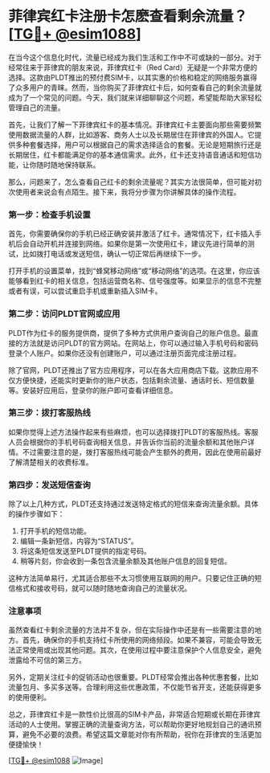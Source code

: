 # 菲律宾红卡注册卡怎麽查看剩余流量？[[TG💪+ @esim1088](https://t.me/s/esim1088)]

在当今这个信息化时代，流量已经成为我们生活和工作中不可或缺的一部分。对于经常往来于菲律宾的朋友来说，菲律宾红卡（Red Card）无疑是一个非常方便的选择。这款由PLDT推出的预付费SIM卡，以其实惠的价格和稳定的网络服务赢得了众多用户的青睐。然而，当你购买了菲律宾红卡后，如何查看自己的剩余流量就成为了一个常见的问题。今天，我们就来详细聊聊这个问题，希望能帮助大家轻松管理自己的流量。

首先，让我们了解一下菲律宾红卡的基本情况。菲律宾红卡主要面向那些需要频繁使用数据流量的人群，比如游客、商务人士以及长期居住在菲律宾的外国人。它提供多种套餐选择，用户可以根据自己的需求选择适合的套餐。无论是短期旅行还是长期居住，红卡都能满足你的基本通信需求。此外，红卡还支持语音通话和短信功能，让你随时随地保持联系。

那么，问题来了，怎么查看自己红卡的剩余流量呢？其实方法很简单，但可能对初次使用者来说会有点陌生。接下来，我将分步骤为你讲解具体的操作流程。

### 第一步：检查手机设置

首先，你需要确保你的手机已经正确安装并激活了红卡。通常情况下，红卡插入手机后会自动开机并连接到网络。如果你是第一次使用红卡，建议先进行简单的测试，比如拨打电话或发送短信，确认一切正常后再继续下一步。

打开手机的设置菜单，找到“蜂窝移动网络”或“移动网络”的选项。在这里，你应该能够看到红卡的相关信息，包括运营商名称、信号强度等。如果显示的信息不完整或者有误，可以尝试重启手机或重新插入SIM卡。

### 第二步：访问PLDT官网或应用

PLDT作为红卡的服务提供商，提供了多种方式供用户查询自己的账户信息。最直接的方法就是访问PLDT的官方网站。在网站上，你可以通过输入手机号码和密码登录个人账户。如果你还没有创建账户，可以通过注册页面完成注册过程。

除了官网，PLDT还推出了官方应用程序，可以在各大应用商店下载。这款应用不仅方便快捷，还能实时更新你的账户状态，包括剩余流量、通话时长、短信数量等。安装好应用后，登录你的账户即可查看详细信息。

### 第三步：拨打客服热线

如果你觉得上述方法操作起来有些麻烦，也可以选择拨打PLDT的客服热线。客服人员会根据你的手机号码查询相关信息，并告诉你当前的流量余额和其他账户详情。不过需要注意的是，拨打客服热线可能会产生额外的费用，因此在使用前最好了解清楚相关的收费标准。

### 第四步：发送短信查询

除了以上几种方式，PLDT还支持通过发送特定格式的短信来查询流量余额。具体的操作步骤如下：

1. 打开手机的短信功能。
2. 编辑一条新短信，内容为“STATUS”。
3. 将这条短信发送至PLDT提供的指定号码。
4. 稍等片刻，你会收到一条包含流量余额及其他账户信息的回复短信。

这种方法简单易行，尤其适合那些不太习惯使用互联网的用户。只要记住正确的短信格式和接收号码，就可以随时随地查询自己的流量状况。

### 注意事项

虽然查看红卡剩余流量的方法并不复杂，但在实际操作中还是有一些需要注意的地方。首先，确保你的手机支持红卡所使用的网络频段。如果不兼容，可能会导致无法正常使用或出现其他问题。其次，在使用过程中要注意保护个人信息安全，避免泄露给不可信的第三方。

另外，定期关注红卡的促销活动也很重要。PLDT经常会推出各种优惠套餐，比如流量包月、多买多送等。合理利用这些优惠政策，不仅能节省开支，还能获得更多的使用便利。

总之，菲律宾红卡是一款性价比很高的SIM卡产品，非常适合短期或长期在菲律宾活动的人士使用。掌握正确的流量查询方法，可以帮助你更好地规划自己的通讯预算，避免不必要的浪费。希望这篇文章能对你有所帮助，祝你在菲律宾的生活更加便捷愉快！

[[TG💪+ @esim1088](https://t.me/s/esim1088) ![Image](https://i.postimg.cc/4NQfJmqS/Snipaste-2025-05-13-00-14-12.png)]